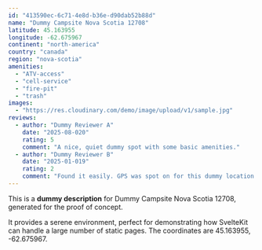 ```yaml
---
id: "413590ec-6c71-4e8d-b36e-d90dab52b88d"
name: "Dummy Campsite Nova Scotia 12708"
latitude: 45.163955
longitude: -62.675967
continent: "north-america"
country: "canada"
region: "nova-scotia"
amenities:
  - "ATV-access"
  - "cell-service"
  - "fire-pit"
  - "trash"
images:
  - "https://res.cloudinary.com/demo/image/upload/v1/sample.jpg"
reviews:
  - author: "Dummy Reviewer A"
    date: "2025-08-020"
    rating: 5
    comment: "A nice, quiet dummy spot with some basic amenities."
  - author: "Dummy Reviewer B"
    date: "2025-01-019"
    rating: 2
    comment: "Found it easily. GPS was spot on for this dummy location."
---
```


This is a **dummy description** for Dummy Campsite Nova Scotia 12708, generated for the proof of concept.

It provides a serene environment, perfect for demonstrating how SvelteKit can handle a large number of static pages. The coordinates are 45.163955, -62.675967.
